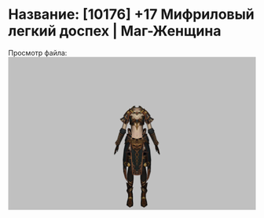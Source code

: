 # Название: [10176] +17 Мифриловый легкий доспех | Маг-Женщина

Просмотр файла:
![p050021.png](p050021.png)